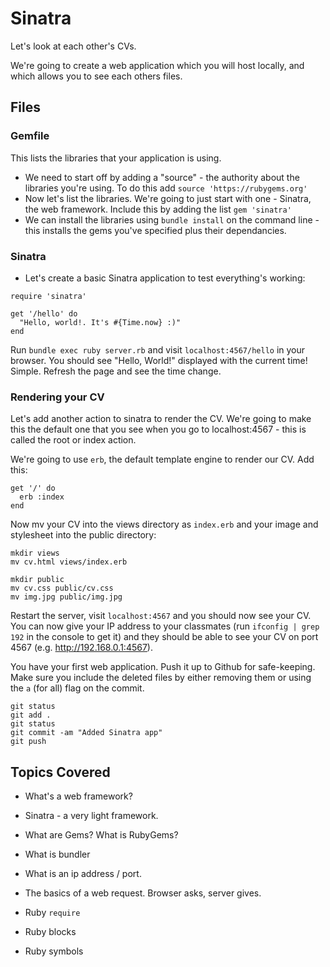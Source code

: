 # Sinatra

Let's look at each other's CVs. 

We're going to create a web application which you will host locally, and which allows you to see each others files.

## Files

### Gemfile

This lists the libraries that your application is using.

* We need to start off by adding a "source" - the authority about the libraries you're using. To do this add `source 'https://rubygems.org'`
* Now let's list the libraries. We're going to just start with one - Sinatra, the web framework. Include this by adding the list `gem 'sinatra'`
* We can install the libraries using `bundle install` on the command line - this installs the gems you've specified plus their dependancies.

### Sinatra

* Let's create a basic Sinatra application to test everything's working:

```
require 'sinatra'

get '/hello' do
  "Hello, world!. It's #{Time.now} :)"
end
```

Run `bundle exec ruby server.rb` and visit `localhost:4567/hello` in your browser. You should see "Hello, World!" displayed with the current time! Simple. Refresh the page and see the time change. 

### Rendering your CV

Let's add another action to sinatra to render the CV. We're going to make this the default one that you see when you go to localhost:4567 - this is called the root or index action.

We're going to use `erb`, the default template engine to render our CV. Add this:

```
get '/' do
  erb :index
end
```

Now mv your CV into the views directory as `index.erb` and your image and stylesheet into the public directory:

```
mkdir views
mv cv.html views/index.erb

mkdir public
mv cv.css public/cv.css
mv img.jpg public/img.jpg
```

Restart the server, visit `localhost:4567` and you should now see your CV. You can now give your IP address to your classmates (run `ifconfig | grep 192` in the console to get it) and they should be able to see your CV on port 4567 (e.g. http://192.168.0.1:4567).

You have your first web application. Push it up to Github for safe-keeping. Make sure you include the deleted files by either removing them or using the `a` (for all) flag on the commit.

```
git status
git add .
git status
git commit -am "Added Sinatra app"
git push
```

## Topics Covered

* What's a web framework?
* Sinatra - a very light framework.
* What are Gems? What is RubyGems?
* What is bundler
* What is an ip address / port.
* The basics of a web request. Browser asks, server gives.

* Ruby `require`
* Ruby blocks
* Ruby symbols